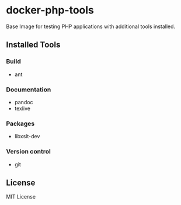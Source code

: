 # docker-php-tools

Base Image for testing PHP applications with additional tools installed.

## Installed Tools

### Build

* ant

### Documentation

* pandoc
* texlive

### Packages

* libxslt-dev

### Version control

* git

## License

MIT License
